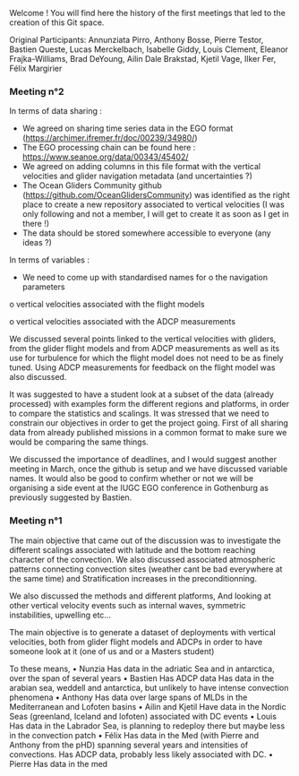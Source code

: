 Welcome !
You will find here the history of the first meetings that led to the creation of this Git space.

Original Participants: Annunziata Pirro, Anthony Bosse, Pierre Testor, Bastien Queste, Lucas Merckelbach, Isabelle Giddy, Louis Clement, Eleanor Frajka-Williams, Brad DeYoung, Ailin Dale Brakstad, Kjetil Vage, Ilker Fer, Félix Margirier



### Meeting n°2

In terms of data sharing :
-	We agreed on sharing time series data in the EGO format (https://archimer.ifremer.fr/doc/00239/34980/) 
-	The EGO processing chain can be found here : https://www.seanoe.org/data/00343/45402/ 
-	We agreed on adding columns in this file format with the vertical velocities and glider navigation metadata (and uncertainties ?)
-	The Ocean Gliders Community github (https://github.com/OceanGlidersCommunity) was identified as the right place to create a new repository associated to vertical velocities (I was only following and not a member, I will get to create it as soon as I get in there !)
-	The data should be stored somewhere accessible to everyone (any ideas ?)

In terms of variables :
-	We need to come up with standardised names for 
o	the navigation parameters

o	vertical velocities associated with the flight models 

o	 vertical velocities associated with the ADCP measurements

We discussed several points linked to the vertical velocities with gliders, from the glider flight models and from ADCP measurements as well as its use for turbulence for which the flight model does not need to be as finely tuned. Using ADCP measurements for feedback on the flight model was also discussed. 

It was suggested to have a student look at a subset of the data (already processed) with examples form the different regions and platforms, in order to compare the statistics and scalings. It was stressed that we need to constrain our objectives in order to get the project going. First of all sharing data from already published missions in a common format to make sure we would be comparing the same things.

We discussed the importance of deadlines, and I would suggest another meeting in March, once the github is setup and we have discussed variable names.
It would also be good to confirm whether or not we will be organising a side event at the IUGC EGO conference in Gothenburg as previously suggested by Bastien.

### Meeting n°1

The main objective that came out of the discussion was to investigate the different scalings associated with latitude and the bottom reaching character of the convection.
We also discussed associated atmospheric patterns connecting convection sites (weather cant be bad everywhere at the same time) and Stratification increases in the preconditionning.
 
We also discussed the methods and different platforms, And looking at other vertical velocity events such as internal waves, symmetric instabilities, upwelling etc…
 
The main objective is to generate a dataset of deployments with vertical velocities, both from glider flight models and ADCPs in order to have someone look at it (one of us and or a Masters student)
 
To these means,
•	Nunzia
Has data in the adriatic Sea and in antarctica, over the span of several years
•	Bastien
Has ADCP data
Has data in the arabian sea, weddell and antarctica, but unlikely to have intense convection phenomena
•	Anthony
Has data over large spans of MLDs in the Mediterranean and Lofoten basins
•	Ailin and Kjetil
Have data in the Nordic Seas (greenland, Iceland and lofoten) associated with DC events
•	Louis
Has data in the Labrador Sea, is planning to redeploy there but maybe less in the convection patch 
•	Félix
Has data in the Med (with Pierre and Anthony from the pHD) spanning several years and intensities of convections. 
Has ADCP data, probably less likely associated with DC.
•	Pierre
Has data in the med
 
